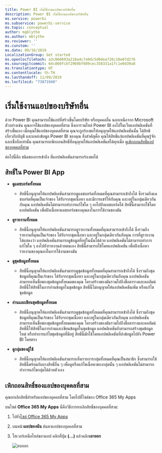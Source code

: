 ```yaml
---
title: Power BI เริ่มใช้งานแอปของบริษัทอื่น
description: Power BI เริ่มใช้งานแอปของบริษัทอื่น
ms.service: powerbi
ms.subservice: powerbi-service
ms.topic: conceptual
author: mgblythe
ms.author: mblythe
ms.reviewer: ''
ms.cunstom: ''
ms.date: 09/16/2019
LocalizationGroup: Get started
ms.openlocfilehash: a3c060693a218a4c7a9dc5d0dea726c10e07d276
ms.sourcegitcommit: 64c860fcbf2969bf089cec358331a1fc1e0d39a8
ms.translationtype: HT
ms.contentlocale: th-TH
ms.lasthandoff: 11/09/2019
ms.locfileid: "73871940"
---
```

# <a name="get-started-with-third-party-apps"></a>เริ่มใช้งานแอปของบริษัทอื่น

ด้วย Power BI คุณสามารถใช้แอปที่สร้างขึ้นโดยบริษัท หรือบุคคลอื่น นอกเหนือจาก Microsoft ตัวอย่างเช่น คุณอาจใช้แอปของบุคคลที่สาม ซึ่งเอารวมไทล์ Power BI ลงไปในเว็บแอปพลิเคชันที่สร้างขึ้นเอง เมื่อคุณใช้แอปของบุคคลที่สาม คุณจะถูกร้องขอให้อนุญาตให้แอปพลิเคชันนั้น ได้สิทธิเกี่ยวกับบัญชี และแหล่งข้อมูล Power BI ของคุณ สิ่งสำคัญคื่อ คุณให้สิทธิ์แก่แอปพลิเคชันที่คุณรู้จักและเชื่อถือเท่านั้น คุณสามารถเพิกถอนสิทธิ์ที่อนุญาตให้แอปพลิเคชันสได้ทุกเมื่อ ดู[เพิกถอนสิทธิ์แอปของบุคคลที่สาม](#revoke)

ต่อไปนี้คือ ชนิดของการเข้าถึง ที่แอปพลิเคชันสามารถร้องขอได้

## <a name="power-bi-app-permissions"></a>สิทธิ์ใน Power BI App

* **ดูแดชบอร์ดทั้งหมด**
  
  * สิทธิ์นี้อนุญาตให้แอปพลิเคชันสามารถดูแดชบอร์ดทั้งหมดที่คุณสามารถเข้าถึงได้ ซึ่งรวมถึงแดชบอร์ดที่คุณเป็นเจ้าของ ได้รับจากชุดเนื้อหา และมีการแชร์ให้กับคุณ และอยู่ในกลุ่มเดียวกันกับคุณ แอปพลิเคชันไม่สามารถทำการแก้ไขใด ๆ ลงไปยังแดชบอร์ดได้ สิทธิ์นี้สามารถใช้โดยแอปพลิเคชัน เพื่อฝังเนื้อหาแดชบอร์ดของคุณลงในการใช้งานของมัน

* **ดูรายงานทั้งหมด**
  
  * สิทธิ์นี้อนุญาตให้แอปพลิเคชันสามารถดูรายงานทั้งหมดที่คุณสามารถเข้าถึงได้ ซึ่งรวมถึงรายงานที่คุณเป็นเจ้าของ ได้รับจากชุดเนื้อหา และอยู่ในกลุ่มเดียวกันกับคุณ การที่ดูรายงานได้แสดงว่า แอปพลิเคชันสามารถดูข้อมูลที่อยู่ในนั้นได้ด้วย แอปพลิเคชันไม่สามารถทำการแก้ไขใด ๆ ลงไปยังรายงานด้วยตนเอง สิทธิ์นี้สามารถใช้โดยแอปพลิเคชัน เพื่อฝังเนื้อหารายงานของคุณลงในการใช้งานของมัน

* **ดูชุดข้อมูลทั้งหมด**
  
  * สิทธิ์นี้อนุญาตให้แอปพลิเคชันสามารถดูชุดข้อมูลทั้งหมดที่คุณสามารถเข้าถึงได้ ซึ่งรวมถึงชุดข้อมูลที่คุณเป็นเจ้าของ ได้รับจากชุดเนื้อหา และอยู่ในกลุ่มเดียวกันกับคุณ แอปพลิเคชันสามารถเห็นชื่อของชุดข้อมูลทั้งหมดของคุณ โครงสร้างของมันรวมไปถึงชื่อตารางและคอลัมน์ สิทธิ์นี้ให้สิทธิ์ในการอ่านข้อมูลในชุดข้อมูล สิทธิ์นี้ไม่อนุญาตให้แอปพลิเคชันเพิ่ม หรือแก้ไขชุดข้อมูล
* **อ่านและเขียนชุดข้อมูลทั้งหมด**
  
  * สิทธิ์นี้อนุญาตให้แอปพลิเคชันสามารถดูชุดข้อมูลทั้งหมดที่คุณสามารถเข้าถึงได้ ซึ่งรวมถึงชุดข้อมูลที่คุณเป็นเจ้าของ ได้รับจากชุดเนื้อหา และอยู่ในกลุ่มเดียวกันกับคุณ แอปพลิเคชันสามารถเห็นชื่อของชุดข้อมูลทั้งหมดของคุณ โครงสร้างของมันรวมไปถึงชื่อตารางและคอลัมน์ สิทธิ์นี้ให้สิทธิ์ในการอ่านและเขียนข้อมูลในชุดข้อมูล แอปพลิเคชันยังสามารถสร้างชุดข้อมูลใหม่ หรือทำการแก้ไขชุดข้อมูลที่มีอยู่ สิทธิ์นี้มักใช้โดยแอปพลิเคชันที่ส่งข้อมูลไปยัง Power BI โดยตรง

* **ดูกลุ่มของผู้ใช้**
  
  * สิทธิ์นี้อนุญาตให้แอปพลิเคชันสามารถเห็นรายการกลุ่มทั้งหมดที่คุณเป็นสมาชิก ซึ่งสามารถใช้สิทธิ์นี้พร้อมกับบางสิทธิ์อื่น ๆ เพื่อดูหรือแก้ไขเนื้อหาของกลุ่มนั้น ๆ แอปพลิเคชันไม่สามารถทำการแก้ไขกลุ่มได้ด้วยตัวเอง

<a name="revoke"/>

## <a name="revoke-third-party-app-permissions"></a>เพิกถอนสิทธิ์ของแอปของบุคคลที่สาม

คุณยกเลิกสิทธิ์สำหรับแอปของบุคคลที่สาม โดยไปที่ไซต์ของ Office 365 My Apps

บนไซต์ **Office 365 My Apps** นี่คือวิธีการยกเลิกสิทธิ์ของบุคคลที่สาม:

1. ไปยัง[ไซต์ Office 365 My Apps](https://portal.office.com/myapps)

2. บนหน้า**แอปของฉัน** ค้นหาแอปของบุคคลที่สาม

3. โฮเวอร์เหนือไทล์ขอวแอป คลิกที่ปุ่ม **(...)**  แล้วคลิก**เอาออก**

   ![ลบออก](media/service-power-bi-get-started-third-party-apps/remove.png)